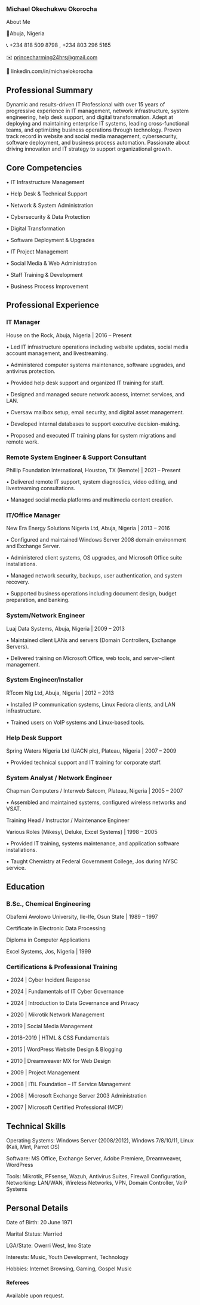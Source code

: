 ### **Michael Okechukwu Okorocha**
About Me

📍Abuja, Nigeria

📞 +234 818 509 8798 , +234 803 296 5165

✉️ princecharming24hrs@gmail.com

🔗 linkedin.com/in/michaelokorocha





## **Professional Summary**

Dynamic and results-driven IT Professional with over 15 years of progressive experience in IT management, network infrastructure, system engineering, help desk support, and digital transformation. Adept at deploying and maintaining enterprise IT systems, leading cross-functional teams, and optimizing business operations through technology. Proven track record in website and social media management, cybersecurity, software deployment, and business process automation. Passionate about driving innovation and IT strategy to support organizational growth.





## **Core Competencies**

• IT Infrastructure Management

• Help Desk \& Technical Support

• Network \& System Administration

• Cybersecurity \& Data Protection

• Digital Transformation

• Software Deployment \& Upgrades

• IT Project Management

• Social Media \& Web Administration

• Staff Training \& Development

• Business Process Improvement





## **Professional Experience**



### **IT Manager**

House on the Rock, Abuja, Nigeria | 2016 – Present

•	Led IT infrastructure operations including website updates, social media account management, and livestreaming.

•	Administered computer systems maintenance, software upgrades, and antivirus protection.

•	Provided help desk support and organized IT training for staff.

•	Designed and managed secure network access, internet services, and LAN.

•	Oversaw mailbox setup, email security, and digital asset management.

•	Developed internal databases to support executive decision-making.

•	Proposed and executed IT training plans for system migrations and remote work.



### Remote System Engineer \& Support Consultant

Phillip Foundation International, Houston, TX (Remote) | 2021 – Present

•	Delivered remote IT support, system diagnostics, video editing, and livestreaming consultations.

•	Managed social media platforms and multimedia content creation.



### IT/Office Manager

New Era Energy Solutions Nigeria Ltd, Abuja, Nigeria | 2013 – 2016

•	Configured and maintained Windows Server 2008 domain environment and Exchange Server.

•	Administered client systems, OS upgrades, and Microsoft Office suite installations.

•	Managed network security, backups, user authentication, and system recovery.

•	Supported business operations including document design, budget preparation, and banking.



### System/Network Engineer

Luaj Data Systems, Abuja, Nigeria | 2009 – 2013

•	Maintained client LANs and servers (Domain Controllers, Exchange Servers).

•	Delivered training on Microsoft Office, web tools, and server-client management.



### System Engineer/Installer

RTcom Nig Ltd, Abuja, Nigeria | 2012 – 2013

•	Installed IP communication systems, Linux Fedora clients, and LAN infrastructure.

•	Trained users on VoIP systems and Linux-based tools.



### Help Desk Support

Spring Waters Nigeria Ltd (UACN plc), Plateau, Nigeria | 2007 – 2009

•	Provided technical support and IT training for corporate staff.



### System Analyst / Network Engineer

Chapman Computers / Interweb Satcom, Plateau, Nigeria | 2005 – 2007

•	Assembled and maintained systems, configured wireless networks and VSAT.

Training Head / Instructor / Maintenance Engineer

Various Roles (Mikesyl, Deluke, Excel Systems) | 1998 – 2005

•	Provided IT training, systems maintenance, and application software installations.

•	Taught Chemistry at Federal Government College, Jos during NYSC service.





## **Education**



### B.Sc., Chemical Engineering

Obafemi Awolowo University, Ile-Ife, Osun State | 1989 – 1997

Certificate in Electronic Data Processing

Diploma in Computer Applications

Excel Systems, Jos, Nigeria | 1999



### Certifications \& Professional Training

•	2024 | Cyber Incident Response

•	2024 | Fundamentals of IT Cyber Governance

•	2024 | Introduction to Data Governance and Privacy

•	2020 | Mikrotik Network Management

•	2019 | Social Media Management

•	2018–2019 | HTML \& CSS Fundamentals

•	2015 | WordPress Website Design \& Blogging

•	2010 | Dreamweaver MX for Web Design

•	2009 | Project Management

•	2008 | ITIL Foundation – IT Service Management

•	2008 | Microsoft Exchange Server 2003 Administration

•	2007 | Microsoft Certified Professional (MCP)



## **Technical Skills**

Operating Systems: Windows Server (2008/2012), Windows 7/8/10/11, Linux (Kali, Mint, Parrot OS)

Software: MS Office, Exchange Server, Adobe Premiere, Dreamweaver, WordPress

Tools: Mikrotik, PFsense, Wazuh, Antivirus Suites, Firewall Configuration,   	    Networking: LAN/WAN, Wireless Networks, VPN, Domain Controller, VoIP Systems





## **Personal Details**

Date of Birth: 20 June 1971

Marital Status: Married

LGA/State: Owerri West, Imo State

Interests: Music, Youth Development, Technology

Hobbies: Internet Browsing, Gaming, Gospel Music



#### **Referees**

Available upon request.



